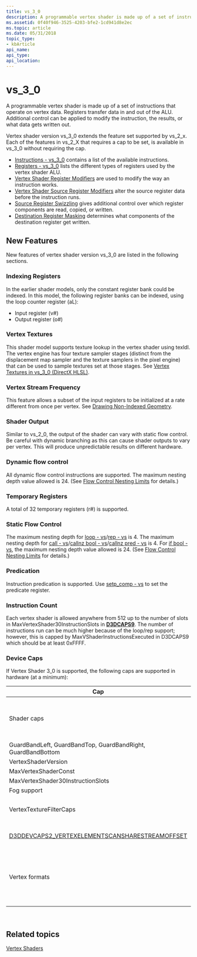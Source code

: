 ```yaml
---
title: vs_3_0
description: A programmable vertex shader is made up of a set of instructions that operate on vertex data. Registers transfer data in and out of the ALU. Additional control can be applied to modify the instruction, the results, or what data gets written out.
ms.assetid: 0f40f946-3525-4203-bfe2-1cd941d8e2ec
ms.topic: article
ms.date: 05/31/2018
topic_type:
- kbArticle
api_name: 
api_type: 
api_location: 
---
```


# vs\_3\_0

A programmable vertex shader is made up of a set of instructions that operate on vertex data. Registers transfer data in and out of the ALU. Additional control can be applied to modify the instruction, the results, or what data gets written out.

Vertex shader version vs\_3\_0 extends the feature set supported by vs\_2\_x. Each of the features in vs\_2\_X that requires a cap to be set, is available in vs\_3\_0 without requiring the cap.

-   [Instructions - vs\_3\_0](dx9-graphics-reference-asm-vs-instructions-vs-3-0.md) contains a list of the available instructions.
-   [Registers - vs\_3\_0](dx9-graphics-reference-asm-vs-registers-vs-3-0.md) lists the different types of registers used by the vertex shader ALU.
-   [Vertex Shader Register Modifiers](dx9-graphics-reference-asm-vs-registers-modifiers.md) are used to modify the way an instruction works.
-   [Vertex Shader Source Register Modifiers](dx9-graphics-reference-asm-vs-registers-modifiers-source.md) alter the source register data before the instruction runs.
-   [Source Register Swizzling](dx9-graphics-reference-asm-vs-registers-modifiers-source-swizzling.md) gives additional control over which register components are read, copied, or written.
-   [Destination Register Masking](dx9-graphics-reference-asm-vs-registers-modifiers-masking.md) determines what components of the destination register get written.

## New Features

New features of vertex shader version vs\_3\_0 are listed in the following sections.

### Indexing Registers

In the earlier shader models, only the constant register bank could be indexed. In this model, the following register banks can be indexed, using the loop counter register (aL):

-   Input register (v\#)
-   Output register (o\#)

### Vertex Textures

This shader model supports texture lookup in the vertex shader using texldl. The vertex engine has four texture sampler stages (distinct from the displacement map sampler and the texture samplers in the pixel engine) that can be used to sample textures set at those stages. See [Vertex Textures in vs\_3\_0 (DirectX HLSL)](/windows/desktop/direct3d9/vertex-textures-in-vs-3-0).

### Vertex Stream Frequency

This feature allows a subset of the input registers to be initialized at a rate different from once per vertex. See [Drawing Non-Indexed Geometry](/windows/desktop/direct3d9/efficiently-drawing-multiple-instances-of-geometry).

### Shader Output

Similar to vs\_2\_0, the output of the shader can vary with static flow control. Be careful with dynamic branching as this can cause shader outputs to vary per vertex. This will produce unpredictable results on different hardware.

### Dynamic flow control

All dynamic flow control instructions are supported. The maximum nesting depth value allowed is 24. (See [Flow Control Nesting Limits](dx9-graphics-reference-asm-vs-instructions-flow-control.md) for details.)

### Temporary Registers

A total of 32 temporary registers (r\#) is supported.

### Static Flow Control

The maximum nesting depth for [loop - vs](loop---vs.md)/[rep - vs](rep---vs.md) is 4. The maximum nesting depth for [call - vs](call---vs.md)/[callnz bool - vs](callnz-bool---vs.md)/[callnz pred - vs](callnz-pred---vs.md) is 4. For [if bool - vs](if-bool---vs.md), the maximum nesting depth value allowed is 24. (See [Flow Control Nesting Limits](dx9-graphics-reference-asm-vs-instructions-flow-control.md) for details.)

### Predication

Instruction predication is supported. Use [setp\_comp - vs](setp-comp---vs.md) to set the predicate register.

### Instruction Count

Each vertex shader is allowed anywhere from 512 up to the number of slots in MaxVertexShader30InstructionSlots in [**D3DCAPS9**](/windows/desktop/api/d3d9caps/ns-d3d9caps-d3dcaps9). The number of instructions run can be much higher because of the loop/rep support; however, this is capped by MaxVShaderInstructionsExecuted in D3DCAPS9 which should be at least 0xFFFF.

### Device Caps

If Vertex Shader 3\_0 is supported, the following caps are supported in hardware (at a minimum):



<table>
<colgroup>
<col style="width: 50%" />
<col style="width: 50%" />
</colgroup>
<thead>
<tr class="header">
<th>Cap</th>
<th>Capability</th>
</tr>
</thead>
<tbody>
<tr class="odd">
<td>Shader caps</td>
<td><ul>
<li>DynamicFlowControlDepth is 24</li>
<li>NumTemps is 32</li>
<li>StaticFlowControlDepth is 4</li>
<li>Predication is supported.</li>
</ul></td>
</tr>
<tr class="even">
<td>GuardBandLeft, GuardBandTop, GuardBandRight, GuardBandBottom</td>
<td>8K</td>
</tr>
<tr class="odd">
<td>VertexShaderVersion</td>
<td>3_0</td>
</tr>
<tr class="even">
<td>MaxVertexShaderConst</td>
<td>256</td>
</tr>
<tr class="odd">
<td>MaxVertexShader30InstructionSlots</td>
<td>512</td>
</tr>
<tr class="even">
<td>Fog support</td>
<td>D3DPRASTERCAPS_FOGVERTEX</td>
</tr>
<tr class="odd">
<td>VertexTextureFilterCaps</td>
<td><ul>
<li><a href="https://docs.microsoft.com/windows/desktop/direct3d9/d3dptfiltercaps">D3DPTFILTERCAPS_MINFPOINT</a></li>
<li><a href="https://docs.microsoft.com/windows/desktop/direct3d9/d3dptfiltercaps">D3DPTFILTERCAPS_MAGFPOINT</a></li>
</ul></td>
</tr>
<tr class="even">
<td><a href="https://docs.microsoft.com/windows/desktop/direct3d9/d3ddevcaps2">D3DDEVCAPS2_VERTEXELEMENTSCANSHARESTREAMOFFSET</a></td>
<td>Vertex elements in a vertex declaration can share the same stream offset.</td>
</tr>
<tr class="odd">
<td>Vertex formats</td>
<td><ul>
<li>D3DDECLTYPE_UBYTE4</li>
<li>D3DDECLTYPE_UBYTE4N</li>
<li>D3DDECLTYPE_SHORT2N</li>
<li>D3DDECLTYPE_SHORT4N</li>
<li>D3DDECLTYPE_FLOAT16_2</li>
<li>D3DDECLTYPE_FLOAT16_4</li>
</ul></td>
</tr>
</tbody>
</table>



 

## Related topics

<dl> <dt>

[Vertex Shaders](dx9-graphics-reference-asm-vs.md)
</dt> </dl>

 

 